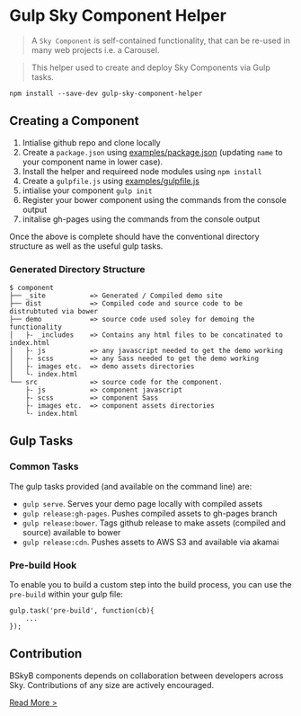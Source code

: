 Gulp Sky Component Helper 
========================

> A `Sky Component` is self-contained functionality, that can be re-used in many web projects i.e. a Carousel.

> This helper used to create and deploy Sky Components via Gulp tasks.

`npm install --save-dev gulp-sky-component-helper`

## Creating a Component
 
1. Intialise github repo and clone locally
2. Create a `package.json` using [examples/package.json](test/package.json) (updating `name` to your component name  in lower case).
2. Install the helper and requireed node modules using `npm install`
3. Create a `gulpfile.js` using [examples/gulpfile.js](test/gulpfile.js) 
4. intialise your component `gulp init`
5. Register your bower component using the commands from the console output
5. initalise gh-pages using the commands from the console output

Once the above is complete should have the conventional directory structure as well as the useful gulp tasks.

### Generated Directory Structure

    $ component
    ├── _site           => Generated / Compiled demo site
    ├── dist            => Compiled code and source code to be distrubtuted via bower
    ├── demo            => source code used soley for demoing the functionality
    │   ├- _includes    => Contains any html files to be concatinated to index.html
    │   ├- js           => any javascript needed to get the demo working
    │   ├- scss         => any Sass needed to get the demo working
    │   ├- images etc.  => demo assets directories
    │   └- index.html
    └── src             => source code for the component.
        ├- js           => component javascript
        ├- scss         => component Sass
        ├- images etc.  => component assets directories
        └- index.html


## Gulp Tasks

### Common Tasks

The gulp tasks provided (and available on the command line) are:

 * `gulp serve`.  Serves your demo page locally with compiled assets
 * `gulp release:gh-pages`.  Pushes compiled assets to gh-pages branch
 * `gulp release:bower`.  Tags github release to make assets  (compiled and source) available to bower 
 * `gulp release:cdn`.  Pushes assets to AWS S3 and available via akamai

### Pre-build Hook

To enable you to build a custom step into the build process, you can use the `pre-build` within your gulp file:

```
gulp.task('pre-build', function(cb){
    ...
});

```

## Contribution

BSkyB components depends on collaboration between developers across Sky. Contributions of any size are actively encouraged.

[Read More >](CONTRIBUTING.md)
